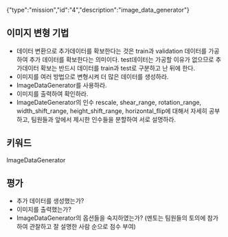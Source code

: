 {"type":"mission","id":"4","description":"image_data_generator"}
## 이미지 변형 기법
* 데이터 변환으로 추가데이터를 확보한다는 것은 train과 validation 데이터를 가공하여 추가 데이터를 확보한다는 의미이다.
test데이터는 가공할 이유가 없으므로 추가데이터 확보는 반드시 데이터를 train과 test로 구분하고 난 뒤에 한다.
* 이미지를 여러 방법으로 변형시켜 더 많은 데이터를 생성하라.
* ImageDataGenerator를 사용하라.
* 이미지를 출력하여 확인하라.
* ImageDateGenerator의 인수 rescale, shear_range, rotation_range, width_shift_range, height_shift_range, horizontal_flip에 대해서 자세히 공부하고, 팀원들과 앞에서 제시한 인수들을 분할하여 서로 설명하라.
## 키워드
ImageDataGenerator
## 평가
* 추가 데이터를 생성했는가?
* 이미지를 출력했는가?
* ImageDataGenerator의 옵션들을 숙지하였는가? (멘토는 팀원들의 토의에 참가하여 관찰하고 잘 설명한 사람 순으로 점수 부여)
